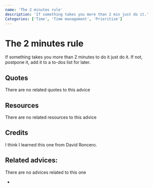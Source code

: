 ```yaml
---
name: 'The 2 minutes rule'
description: 'If something takes you more than 2 min just do it.'
Categories: ['Time', 'Time management', 'Prioritize']
---
```

# The 2 minutes rule

If something takes you more than 2 minutes to do it just do it. If not, postpone it, add it to a to-dos list for later.

## Quotes

<!-- TODO: Add related quotes here if there are-->
There are no related quotes to this advice

## Resources

<!-- TODO: Add Resources here if there are-->
There are no related resources to this advice

## Credits

<!-- TODO: Add Where I learned this-->
I think I learned this one from David Roncero.

## Related advices:
There are no advices related to this one

- []()

